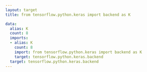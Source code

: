 ```yaml
---
layout: target
title: from tensorflow.python.keras import backend as K

data:
  alias: K
  count: 8
  imports:
  - alias: K
    count: 8
    import: from tensorflow.python.keras import backend as K
    target: tensorflow.python.keras.backend
  target: tensorflow.python.keras.backend
---
```

